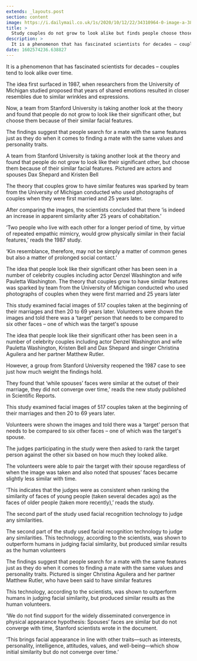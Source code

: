 ```yaml
--- 
extends: _layouts.post 
section: content 
image: https://i.dailymail.co.uk/1s/2020/10/12/22/34310964-0-image-a-38_1602539204201.jpg 
title: > 
  Study couples do not grow to look alike but finds people choose those with similar facial features 
description: > 
  It is a phenomenon that has fascinated scientists for decades – couples tend to look alike over time.Now, a team from Stanford University is taking another look at the theory and found that people do not grow to look like their significant other, but choose them because of their similar facial features.A team from Stanford University is taking another look at the theory and found that people do not grow to look like their significant other, but choose them because of their similar facial features.This study examined facial images of 517 couples taken at the beginning of their marriages and then 20 to 69 years later.The second part of the study used facial recognition technology to judge any similarities. 
date: 1602574236.638827 
--- 
```

It is a phenomenon that has fascinated scientists for decades – couples tend to look alike over time.

The idea first surfaced in 1987, when researchers from the University of Michigan studied proposed that years of shared emotions resulted in closer resembles due to similar wrinkles and expressions.

Now, a team from Stanford University is taking another look at the theory and found that people do not grow to look like their significant other, but choose them because of their similar facial features.

The findings suggest that people search for a mate with the same features just as they do when it comes to finding a mate with the same values and personality traits.

A team from Stanford University is taking another look at the theory and found that people do not grow to look like their significant other, but choose them because of their similar facial features. Pictured are actors and spouses Dax Shepard and Kristen Bell

The theory that couples grow to have similar features was sparked by team from the University of Michigan conducted who used photographs of couples when they were first married and 25 years later.

After comparing the images, the scientists concluded that there ‘is indeed an increase in apparent similarity after 25 years of cohabitation.’

‘Two people who live with each other for a longer period of time, by virtue of repeated empathic mimicry, would grow physically similar in their facial features,’ reads the 1987 study.

‘Kin resemblance, therefore, may not be simply a matter of common genes but also a matter of prolonged social contact.’

The idea that people look like their significant other has been seen in a number of celebrity couples including actor Denzel Washington and wife Pauletta Washington. The theory that couples grow to have similar features was sparked by team from the University of Michigan conducted who used photographs of couples when they were first married and 25 years later

This study examined facial images of 517 couples taken at the beginning of their marriages and then 20 to 69 years later. Volunteers were shown the images and told there was a ‘target’ person that needs to be compared to six other faces – one of which was the target's spouse

The idea that people look like their significant other has been seen in a number of celebrity couples including actor Denzel Washington and wife Pauletta Washington, Kristen Bell and Dax Shepard and singer Christina Aguilera and her partner Matthew Rutler.

However, a group from Stanford University reopened the 1987 case to see just how much weight the findings hold.

They found that ‘while spouses’ faces were similar at the outset of their marriage, they did not converge over time,’ reads the new study published in Scientific Reports.

This study examined facial images of 517 couples taken at the beginning of their marriages and then 20 to 69 years later.

Volunteers were shown the images and told there was a ‘target’ person that needs to be compared to six other faces – one of which was the target's spouse.

The judges participating in the study were then asked to rank the target person against the other six based on how much they looked alike.

The volunteers were able to pair the target with their spouse regardless of when the image was taken and also noted that spouses’ faces became slightly less similar with time.

‘This indicates that the judges were as consistent when ranking the similarity of faces of young people (taken several decades ago) as the faces of older people (taken more recently),’ reads the study.

The second part of the study used facial recognition technology to judge any similarities.

The second part of the study used facial recognition technology to judge any similarities. This technology, according to the scientists, was shown to outperform humans in judging facial similarity, but produced similar results as the human volunteers

The findings suggest that people search for a mate with the same features just as they do when it comes to finding a mate with the same values and personality traits. Pictured is singer Christina Aguilera and her partner Matthew Rutler, who have been said to have similar features

This technology, according to the scientists, was shown to outperform humans in judging facial similarity, but produced similar results as the human volunteers.

‘We do not find support for the widely disseminated convergence in physical appearance hypothesis: Spouses’ faces are similar but do not converge with time, Stanford scientists wrote in the document.

‘This brings facial appearance in line with other traits—such as interests, personality, intelligence, attitudes, values, and well-being—which show initial similarity but do not converge over time.’
